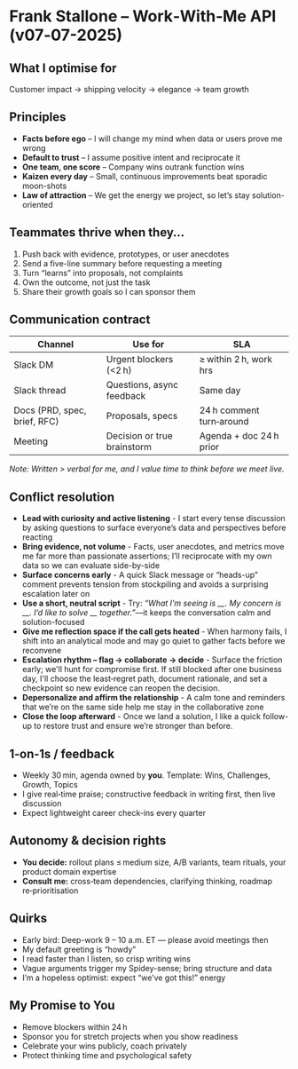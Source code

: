 # Frank Stallone – Work‑With‑Me API  (v07‑07-2025)

## What I optimise for
Customer impact → shipping velocity → elegance → team growth

## Principles
- **Facts before ego** – I will change my mind when data or users prove me wrong
- **Default to trust** – I assume positive intent and reciprocate it
- **One team, one score** – Company wins outrank function wins
- **Kaizen every day** – Small, continuous improvements beat sporadic moon-shots
- **Law of attraction** – We get the energy we project, so let’s stay solution-oriented

## Teammates thrive when they…
1. Push back with evidence, prototypes, or user anecdotes
2. Send a five-line summary before requesting a meeting
3. Turn “learns” into proposals, not complaints
4. Own the outcome, not just the task
5. Share their growth goals so I can sponsor them

## Communication contract
| Channel | Use for | SLA |
|---------|---------|-----|
| Slack DM | Urgent blockers (<2 h) | ≥ within 2 h, work hrs |
| Slack thread | Questions, async feedback | Same day |
| Docs (PRD, spec, brief, RFC) | Proposals, specs | 24 h comment turn‑around |
| Meeting | Decision or true brainstorm | Agenda + doc 24 h prior |

_Note: Written > verbal for me, and I value time to think before we meet live._

## Conflict resolution

- **Lead with curiosity and active listening** - I start every tense discussion by asking questions to surface everyone’s data and perspectives before reacting
- **Bring evidence, not volume** - Facts, user anecdotes, and metrics move me far more than passionate assertions; I’ll reciprocate with my own data so we can evaluate side-by-side
- **Surface concerns early** - A quick Slack message or “heads-up” comment prevents tension from stockpiling and avoids a surprising escalation later on
- **Use a short, neutral script** - Try: _“What I’m seeing is __. My concern is __. I’d like to solve __ together.”_—it keeps the conversation calm and solution-focused
- **Give me reflection space if the call gets heated** - When harmony fails, I shift into an analytical mode and may go quiet to gather facts before we reconvene
- **Escalation rhythm – flag → collaborate → decide** - Surface the friction early; we'll hunt for compromise first. If still blocked after one business day, I'll choose the least‑regret path, document rationale, and set a checkpoint so new evidence can reopen the decision.
- **Depersonalize and affirm the relationship** - A calm tone and reminders that we’re on the same side help me stay in the collaborative zone
- **Close the loop afterward** - Once we land a solution, I like a quick follow-up to restore trust and ensure we’re stronger than before.

## 1‑on‑1s / feedback
- Weekly 30 min, agenda owned by **you**. Template: Wins, Challenges, Growth, Topics
- I give real‑time praise; constructive feedback in writing first, then live discussion
- Expect lightweight career check-ins every quarter

## Autonomy & decision rights
- **You decide:** rollout plans ≤ medium size, A/B variants, team rituals, your product domain expertise
- **Consult me:** cross‑team dependencies, clarifying thinking, roadmap re‑prioritisation

## Quirks
- Early bird: Deep-work 9 – 10 a.m. ET — please avoid meetings then
- My default greeting is “howdy”
- I read faster than I listen, so crisp writing wins
- Vague arguments trigger my Spidey-sense; bring structure and data
- I’m a hopeless optimist: expect “we’ve got this!” energy

## My Promise to You
- Remove blockers within 24 h
- Sponsor you for stretch projects when you show readiness
- Celebrate your wins publicly, coach privately
- Protect thinking time and psychological safety
